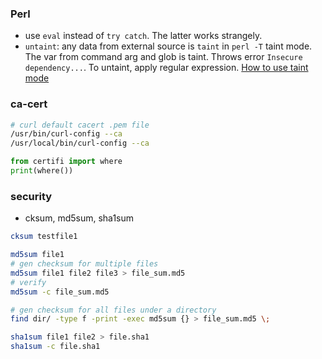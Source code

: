 

### Perl
- use `eval` instead of `try catch`. The latter works strangely.
- `untaint`: any data from external source is `taint` in `perl -T` taint mode. The var from command arg and glob is taint. Throws error `Insecure dependency...`.  To untaint, apply regular expression. [How to use taint mode](http://www.perlmeme.org/howtos/secure_code/taint.html)


### ca-cert 

```bash
# curl default cacert .pem file
/usr/bin/curl-config --ca
/usr/local/bin/curl-config --ca
```

```python
from certifi import where
print(where())
```

### security
- cksum, md5sum, sha1sum
```bash
cksum testfile1

md5sum file1
# gen checksum for multiple files
md5sum file1 file2 file3 > file_sum.md5
# verify 
md5sum -c file_sum.md5

# gen checksum for all files under a directory
find dir/ -type f -print -exec md5sum {} > file_sum.md5 \;

sha1sum file1 file2 > file.sha1
sha1sum -c file.sha1

```

